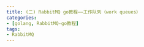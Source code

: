 ```yaml
---
title: (二) RabbitMQ go教程——工作队列（work queues）
categories: 
- [golang, RabbitMQ-go教程]
tags:
- RabbitMQ
---
```


